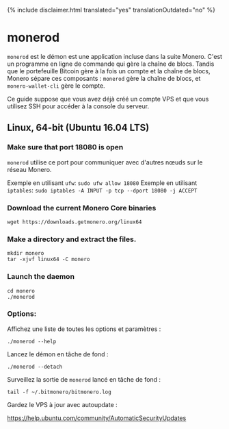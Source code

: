 {% include disclaimer.html translated="yes" translationOutdated="no" %}

# monerod

`monerod` est le démon est une application incluse dans la suite
Monero. C'est un programme en ligne de commande qui gère la chaîne de
blocs. Tandis que le portefeuille Bitcoin gère à la fois un compte et la
chaîne de blocs, Monero sépare ces composants : `monerod` gère la chaîne de
blocs, et `monero-wallet-cli` gère le compte.

Ce guide suppose que vous avez déjà créé un compte VPS et que vous utilisez
SSH pour accéder à la console du serveur.

## Linux, 64-bit (Ubuntu 16.04 LTS)

### Make sure that port 18080 is open

`monerod` utilise ce port pour communiquer avec d'autres nœuds sur le réseau
Monero.

Exemple en utilisant `ufw`: `sudo ufw allow 18080` Exemple en utilisant
`iptables`: `sudo iptables -A INPUT -p tcp --dport 18080 -j ACCEPT`

### Download the current Monero Core binaries

    wget https://downloads.getmonero.org/linux64

### Make a directory and extract the files.

    mkdir monero
    tar -xjvf linux64 -C monero

### Launch the daemon

    cd monero
    ./monerod

### Options:

Affichez une liste de toutes les options et paramètres :

    ./monerod --help

Lancez le démon en tâche de fond :

    ./monerod --detach

Surveillez la sortie de `monerod` lancé en tâche de fond :

    tail -f ~/.bitmonero/bitmonero.log

Gardez le VPS à jour avec autoupdate :

https://help.ubuntu.com/community/AutomaticSecurityUpdates


